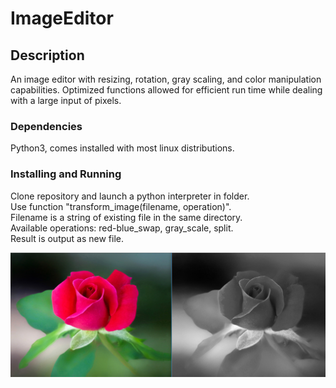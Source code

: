 # ImageEditor

## Description

An image editor with resizing, rotation, gray scaling, and color manipulation capabilities. Optimized functions allowed for efficient run time while dealing with a large input of pixels.

### Dependencies

Python3, comes installed with most linux distributions.

### Installing and Running
Clone repository and launch a python interpreter in folder.  
Use function "transform_image(filename, operation)".  
Filename is a string of existing file in the same directory.  
Available operations: red-blue_swap, gray_scale, split.   
Result is output as new file.  

![alt text](https://github.com/hany-yacoub/ImageEditor/blob/pub01/sample.png?raw=true)

